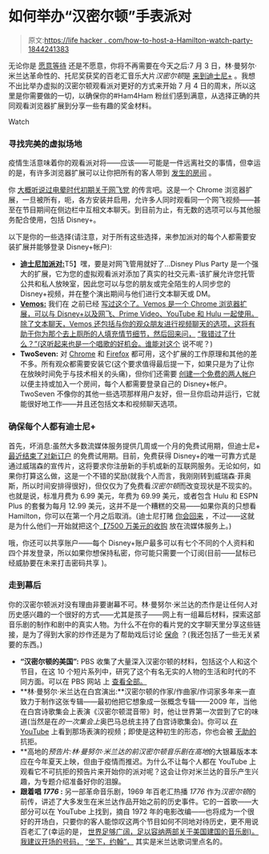 # 如何举办“汉密尔顿”手表派对

> 原文:[https://life hacker . com/how-to-host-a-Hamilton-watch-party-1844241383](https://lifehacker.com/how-to-host-a-hamilton-watch-party-1844241383)

无论你是 [愿意等待](https://www.youtube.com/watch?v=ulsLI029rH0) 还是不愿意，你将不再需要在今天之后:7 月 3 日，林·曼努尔·米兰达革命性的、托尼奖获奖的百老汇音乐大片*汉密尔顿*是 [来到迪士尼+](https://lifehacker.com/whats-coming-to-disney-in-july-2020-1844158394) 。我想不出比举办虚拟的汉密尔顿观看派对更好的方式来开始 7 月 4 日的周末，所以这里是你需要做的一切，以确保你的#Ham4Ham 粉丝们感到满意，从选择正确的共同观看浏览器扩展到分享一些有趣的奖金材料。

Watch

### **寻找完美的虚拟场地**

疫情生活意味着你的观看派对将——应该——可能是一件远离社交的事情，但幸运的是，有许多浏览器扩展可以让你把所有的客人带到 [发生的房间](https://www.youtube.com/watch?v=WySzEXKUSZw) 。

你 [大概听说过电晕时代初期关于网飞党](https://lifehacker.com/sync-netflix-streams-with-far-away-friends-using-this-c-1824048081) 的传言吧。这是一个 Chrome 浏览器扩展，一旦被所有，呃，各方安装并启用，允许多人同时观看同一个网飞视频——甚至在节目期间在侧边栏中互相文本聊天。到目前为止，有无数的选项可以与其他服务配合使用，包括 Disney+。

以下是你的一些选择(请注意，对于所有这些选择，来参加派对的每个人都需要安装扩展并能够登录 Disney+帐户):

*   [**迪士尼加派对:**](https://chrome.google.com/webstore/detail/disney-plus-party/pidpgkcioikhdjahlehighfgmaopdbkk?hl=en)T5】嘿，要是对网飞管用就好了...Disney Plus Party 是一个强大的扩展，它为您的虚拟观看派对添加了真实的社交元素-该扩展允许您托管公共和私人放映室，因此您可以与您的朋友或完全陌生的人同步您的 Disney+视频，并在整个演出期间与他们进行文本聊天或 DM。
*   [**Vemos:**](https://vemos.org/) 我们在 之前已经 [写过这个了。Vemos 是一个 Chrome 浏览器扩展，可以与 Disney+以及网飞、Prime Video、YouTube 和 Hulu 一起使用。除了文本聊天，Vemos 还包括与你的观众朋友进行视频聊天的选项，这将有助于你为那个去上厕所的人填充情节细节，然后回来问，](https://lifehacker.com/watch-shows-on-hulu-disney-and-more-with-your-friends-1842924419) [“我错过了什么？”(这听起来也是一个唱歌的好机会。谁能对这个](https://www.youtube.com/watch?v=2JNRo7OipYc) 说不呢？)
*   **TwoSeven:** 对 [Chrome](https://chrome.google.com/webstore/detail/twoseven-extension/cjdnfmjmdligcpfcekfmenlhiopehjkd?hl=en-US) 和 [Firefox](https://addons.mozilla.org/en-US/firefox/addon/twoseven-extension/) 都可用，这个扩展的工作原理和其他的差不多。所有观众都需要安装它(这个要求值得最后提一下，如果只是为了让你在放映时间免于与技术相关的头痛)，但你们还需要 [创建一个免费的两人帐户](https://twoseven.xyz/) 以便主持或加入一个房间，每个人都需要登录自己的 Disney+帐户。TwoSeven 不像你的其他一些选项那样用户友好，但一旦你启动并运行，它就能很好地工作——并且还包括文本和视频聊天选项。

### **确保每个人都有迪士尼+**

首先，坏消息:虽然大多数流媒体服务提供几周或一个月的免费试用期，但迪士尼+ [最近结束了对新订户](https://www.cnet.com/news/disney-plus-ends-free-trials-for-new-subscribers/) 的免费试用期。目前，免费获得 Disney+的唯一可靠方式是通过威瑞森的宣传片，这将要求你注册新的手机或新的互联网服务。无论如何，如果你打算这么做，这是一个不错的奖励(就我个人而言，我刚刚转到威瑞森·菲奥斯，所以时间安排得很好)，但仅仅为了免费看*汉密尔顿*而改变现状是不现实的。也就是说，标准月费为 6.99 美元，年费为 69.99 美元，或者包含 Hulu 和 ESPN Plus 的套餐为每月 12.99 美元，这并不是一个糟糕的交易——如果你真的只想看 Hamilton，你可以在第一个月之后取消。(迪士尼打赌 [你会回来](https://www.youtube.com/watch?v=eKFN-aqPJH8) ，不过——这就是为什么他们一开始就把这个[【7500 万美元的收购](https://deadline.com/2020/02/disney-paid-75-million-hamilton-movie-deal-lin-manuel-miranda-largest-film-acquisition-ever-1202849929/) 放在流媒体服务上。)

哦，你还可以共享账户——每个 Disney+账户最多可以有七个不同的个人资料和四个并发登录，所以如果你想保持私密，你可能只需要一个订阅(目前——鼠标已经威胁要在未来打击密码共享 )。

### **走到幕后**

你的汉密尔顿派对没有理由非要谢幕不可。林·曼努尔·米兰达的杰作是让任何人对历史感兴趣的一个很好的方式——尤其是孩子——网上有一组幕后材料，探索这部音乐剧的制作和剧中的真实人物。为什么不在你的看片党的文字聊天里分享这些链接，是为了得到大家的炒作还是为了帮助戏后讨论 [保命](https://www.youtube.com/watch?v=u44jORNkM3g) ？(我还包括了一些无关紧要的东西。)

*   **“汉密尔顿的美国”:** PBS 收集了大量深入汉密尔顿的材料，包括这个人和这个节目，在这 10 个短片系列中，研究了这个有名无实的人物的生活和时代的不同方面。可以在 PBS 网站 上 [查看全部。](https://ny.pbslearningmedia.org/collection/hamiltons-america/)
*   **林·曼努尔·米兰达在白宫演出:**汉密尔顿的作家/作曲家/作词家多年来一直致力于制作这张专辑——最初他把它想象成一张概念专辑——2009 年，当他在白宫诗歌集会上表演《汉密尔顿混音带》时，他让世界第一次尝到了它的味道(当然是在*的一次集会上*奥巴马总统主持了白宫诗歌集会)。你可以 [在 YouTube](https://www.youtube.com/watch?v=WNFf7nMIGnE) 上看到那场表演的视频；即使是这种初生的形态，你也会被 [无助的](https://www.youtube.com/watch?v=6frd_dHxPRs) 抗拒。
*   **高地的*预告片:***林·曼努尔·米兰达的前*汉密尔顿*音乐剧*在高地*的大银幕版本本应在今年夏天上映，但由于疫情而推迟。为什么不让每个人都在 YouTube 上观看它不可抗拒的预告片来开始你的派对呢？这会让你对米兰达的音乐产生兴趣，为专题介绍准备好你的泪腺。
*   **跟着唱 *1776* :** 另一部革命音乐剧，1969 年百老汇热播 *1776* 作为*汉密尔顿*的前传，讲述了大多发生在米兰达作品开始之前的历史事件。它的一首歌——大部分可以在 YouTube 上找到，摘自 1972 年的电影改编——也将成为一个很好的开场白，只要你的客人能惊叹这两个节目如何不同地对待历史，更不用说百老汇了(幸运的是， [世界足够广阔，足以容纳两部关于美国建国的音乐剧)。我建议开场的号码，](https://www.youtube.com/watch?v=9IwuO-QvX0w) [“坐下，约翰”，](https://www.youtube.com/watch?v=DqAdlkJDt7k) 其实是米兰达歌词里点名的。